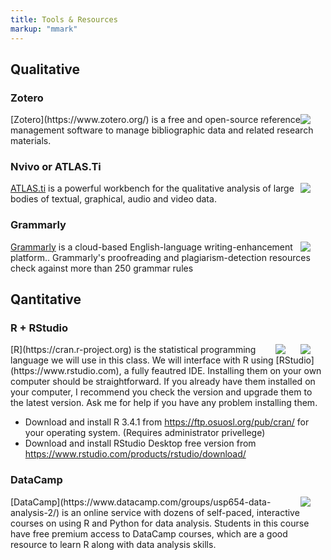 ```yaml
---
title: Tools & Resources
markup: "mmark"
---
```


## Qualitative

### Zotero
<img src="https://static.grammarly.com/assets/files/997ea3a3690bda688b2a6d7407bb5eb9/logo.svg" style="max-width:15%;min-width:40px;float:right;" />
[Zotero](https://www.zotero.org/) is a free and open-source reference management software to manage bibliographic data and related research materials.

### Nvivo or ATLAS.Ti

<img src="https://atlasti.com/assets/logo18_1.svg" style="max-width:15%;min-width:40px;float:right;" />[ATLAS.ti](https://atlasti.com/) is a powerful workbench for the qualitative analysis of large bodies of textual, graphical, audio and video data.

### Grammarly

<img src="https://static.grammarly.com/assets/files/997ea3a3690bda688b2a6d7407bb5eb9/logo.svg" style="max-width:15%;min-width:40px;float:right;" /> [Grammarly](https://www.grammarly.com) is a cloud-based English-language writing-enhancement platform.. Grammarly's proofreading and plagiarism-detection resources check against more than 250 grammar rules

## Qantitative

### R + RStudio
<img src="https://www.r-project.org/Rlogo.png" style="max-width:15%;min-width:40px;float:right;" />
<img src="https://www.rstudio.com/wp-content/uploads/2016/09/RStudio-Logo-Blue-Gray-250.png" style="max-width:15%;min-width:40px;float:right;" />
[R](https://cran.r-project.org) is the statistical programming language we will use in this class. We will interface with R using [RStudio](https://www.rstudio.com), a fully feautred IDE. Installing them on your own computer should be straightforward. If you already have them installed on your computer, I recommend you check the version and upgrade them to the latest version. Ask me for help if you have any problem installing them.

- Download and install R 3.4.1 from https://ftp.osuosl.org/pub/cran/ for your operating system. (Requires administrator privellege)
- Download and install RStudio Desktop free version from https://www.rstudio.com/products/rstudio/download/


### DataCamp
<img src="https://campus.datacamp.com/static/media/logo-full-color.018b48cc.svg" style="max-width:15%;min-width:40px;float:right;" />
[DataCamp](https://www.datacamp.com/groups/usp654-data-analysis-2/) is an online service with dozens of self-paced, interactive courses on using R and Python for data analysis. Students in this course have free premium access to DataCamp courses, which are a good resource to learn R along with data analysis skills.
